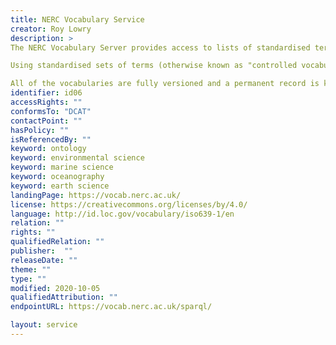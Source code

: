 ```yaml
---
title: NERC Vocabulary Service
creator: Roy Lowry
description: >
The NERC Vocabulary Server provides access to lists of standardised terms that cover a broad spectrum of disciplines of relevance to the oceanographic and wider community.

Using standardised sets of terms (otherwise known as "controlled vocabularies") in metadata and to label data solves the problem of ambiguities associated with data markup and also enables records to be interpreted by computers. This opens up data sets to a whole world of possibilities for computer aided manipulation, distribution and long term reuse.

All of the vocabularies are fully versioned and a permanent record is kept of all changes made.
identifier: id06
accessRights: ""
conformsTo: "DCAT"
contactPoint: ""
hasPolicy: ""
isReferencedBy: ""
keyword: ontology
keyword: environmental science
keyword: marine science
keyword: oceanography
keyword: earth science
landingPage: https://vocab.nerc.ac.uk/
license: https://creativecommons.org/licenses/by/4.0/
language: http://id.loc.gov/vocabulary/iso639-1/en
relation: ""
rights: ""
qualifiedRelation: ""
publisher:  ""
releaseDate: ""
theme: ""
type: ""
modified: 2020-10-05
qualifiedAttribution: ""
endpointURL: https://vocab.nerc.ac.uk/sparql/

layout: service
---
```


